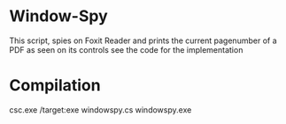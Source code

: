 # Window-Spy
This script, spies on Foxit Reader and prints the current pagenumber of a PDF as seen on its controls
see the code for the implementation

# Compilation
csc.exe /target:exe windowspy.cs
windowspy.exe


